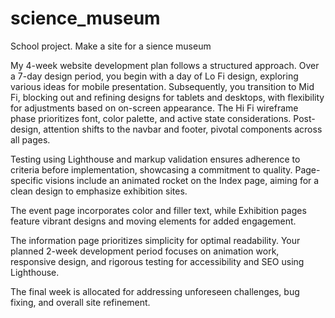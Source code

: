 # science_museum
School project. Make a site for a sience museum


My 4-week website development plan follows a structured approach. Over a 7-day design period, you begin with a day of Lo Fi design, exploring various ideas for mobile presentation. Subsequently, you transition to Mid Fi, blocking out and refining designs for tablets and desktops, with flexibility for adjustments based on on-screen appearance. 
The Hi Fi wireframe phase prioritizes font, color palette, and active state considerations.
Post-design, attention shifts to the navbar and footer, pivotal components across all pages.  

Testing using Lighthouse and markup validation ensures adherence to criteria before implementation, showcasing a commitment to quality.
Page-specific visions include an animated rocket on the Index page, aiming for a clean design to emphasize exhibition sites. 

The event page incorporates color and filler text, while Exhibition pages feature vibrant designs and moving elements for added engagement. 

The information page prioritizes simplicity for optimal readability.
Your planned 2-week development period focuses on animation work, responsive design, and rigorous testing for accessibility and SEO using Lighthouse. 

The final week is allocated for addressing unforeseen challenges, bug fixing, and overall site refinement. 
